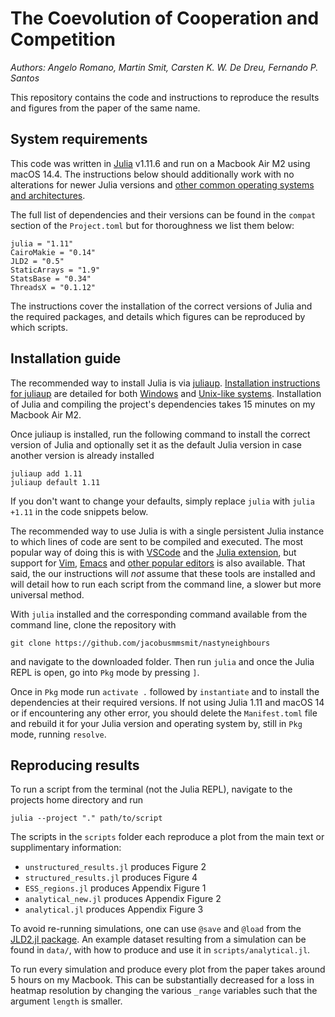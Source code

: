 # The Coevolution of Cooperation and Competition
*Authors: Angelo Romano, Martin Smit, Carsten K. W. De Dreu, Fernando P. Santos*

This repository contains the code and instructions to reproduce the results and figures from the paper of the same name.

## System requirements

This code was written in [Julia](https://julialang.org/) v1.11.6 and run on a Macbook Air M2 using macOS 14.4.
The instructions below should additionally work with no alterations for newer Julia versions and [other common operating systems and architectures](https://julialang.org/downloads/#supported_platforms).

The full list of dependencies and their versions can be found in the `compat` section of the `Project.toml` but for thoroughness we list them below:
```
julia = "1.11"
CairoMakie = "0.14"
JLD2 = "0.5"
StaticArrays = "1.9"
StatsBase = "0.34"
ThreadsX = "0.1.12"
```

The instructions cover the installation of the correct versions of Julia and the required packages, and details which figures can be reproduced by which scripts.

## Installation guide
The recommended way to install Julia is via [juliaup](https://github.com/JuliaLang/juliaup).
[Installation instructions for juliaup](https://github.com/JuliaLang/juliaup?tab=readme-ov-file#installation) are detailed for both [Windows](https://github.com/JuliaLang/juliaup?tab=readme-ov-file#windows) and [Unix-like systems](https://github.com/JuliaLang/juliaup?tab=readme-ov-file#mac-linux-and-freebsd).
Installation of Julia and compiling the project's dependencies takes 15 minutes on my Macbook Air M2.

Once juliaup is installed, run the following command to install the correct version of Julia and optionally set it as the default Julia version in case another version is already installed
```
juliaup add 1.11
juliaup default 1.11
```

If you don't want to change your defaults, simply replace `julia` with `julia +1.11` in the code snippets below.

The recommended way to use Julia is with a single persistent Julia instance to which lines of code are sent to be compiled and executed.
The most popular way of doing this is with [VSCode](https://code.visualstudio.com/) and the [Julia extension](https://marketplace.visualstudio.com/items?itemName=julialang.language-julia), but support for [Vim](https://github.com/JuliaEditorSupport/julia-vim), [Emacs](https://github.com/JuliaEditorSupport/julia-emacs) and [other popular editors](https://github.com/JuliaEditorSupport) is also available.
That said, the our instructions will *not* assume that these tools are installed and will detail how to run each script from the command line, a slower but more universal method.

With `julia` installed and the corresponding command available from the command line, clone the repository with 
```
git clone https://github.com/jacobusmmsmit/nastyneighbours
```
and navigate to the downloaded folder.
Then run `julia` and once the Julia REPL is open, go into `Pkg` mode by pressing `]`.

Once in `Pkg` mode run ```activate .``` followed by `instantiate` and to install the dependencies at their required versions.
If not using Julia 1.11 and macOS 14 or if encountering any other error, you should delete the `Manifest.toml` file and rebuild it for your Julia version and operating system by, still in `Pkg` mode, running `resolve`.

## Reproducing results

To run a script from the terminal (not the Julia REPL), navigate to the projects home directory and run
```
julia --project "." path/to/script
```

The scripts in the `scripts` folder each reproduce a plot from the main text or supplimentary information:
- `unstructured_results.jl` produces Figure 2
- `structured_results.jl` produces Figure 4
- `ESS_regions.jl` produces Appendix Figure 1
- `analytical_new.jl` produces Appendix Figure 2
- `analytical.jl` produces Appendix Figure 3

To avoid re-running simulations, one can use `@save` and `@load` from the [JLD2.jl package](https://github.com/JuliaIO/JLD2.jl).
An example dataset resulting from a simulation can be found in `data/`, with how to produce and use it in `scripts/analytical.jl`.

To run every simulation and produce every plot from the paper takes around 5 hours on my Macbook. This can be substantially decreased for a loss in heatmap resolution by changing the various `_range` variables such that the argument `length` is smaller.

